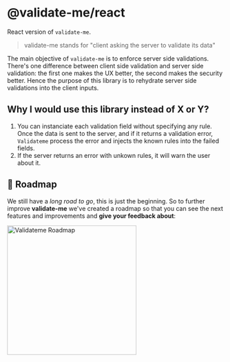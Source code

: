 # @validate-me/react

React version of `validate-me`.

> validate-me stands for "client asking the server to validate its data"

The main objective of `validate-me` is to enforce server side validations. There's one difference between client side validation and server side validation: the first one makes the UX better, the second makes the security better. Hence the purpose of this library is to rehydrate server side validations into the client inputs.

## Why I would use this library instead of X or Y?

1. You can instanciate each validation field without specifying any rule. Once the data is sent to the server, and if it returns a validation error, `Validateme` process the error and injects the known rules into the failed fields.
2. If the server returns an error with unkown rules, it will warn the user about it.

## 🚀 Roadmap

We still have a _long road to go_, this is just the beginning. So to further improve **validate-me** we've created a roadmap so that you can see the next features and improvements and **give your feedback about**:

<a href="https://validate-me.canny.io/feature-requests" target="_blank">
  <img src="https://cdn-std.dprcdn.net/files/acc_649651/ogSCYY" alt="Validateme Roadmap" width="300">
</a>

